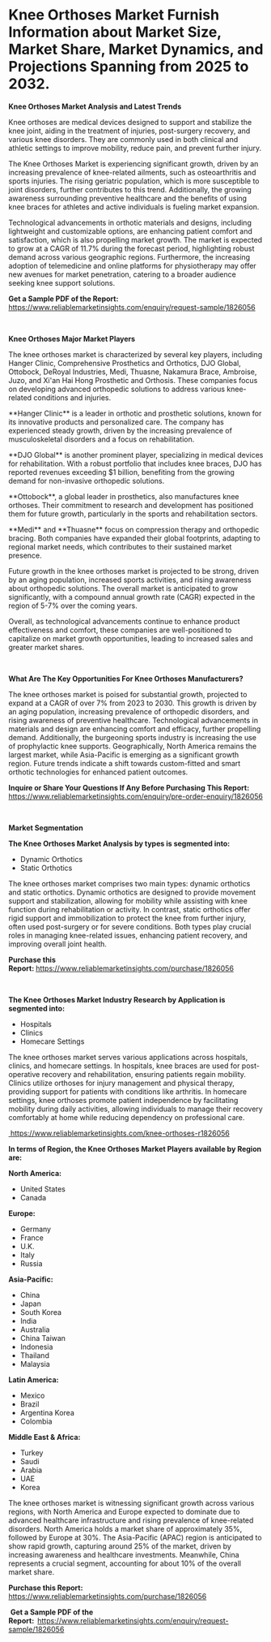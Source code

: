 <p><h1>Knee Orthoses Market Furnish Information about Market Size, Market Share, Market Dynamics, and Projections Spanning from 2025 to 2032.</h1></p><p><strong>Knee Orthoses Market Analysis and Latest Trends</strong></p>
<p><p>Knee orthoses are medical devices designed to support and stabilize the knee joint, aiding in the treatment of injuries, post-surgery recovery, and various knee disorders. They are commonly used in both clinical and athletic settings to improve mobility, reduce pain, and prevent further injury. </p><p>The Knee Orthoses Market is experiencing significant growth, driven by an increasing prevalence of knee-related ailments, such as osteoarthritis and sports injuries. The rising geriatric population, which is more susceptible to joint disorders, further contributes to this trend. Additionally, the growing awareness surrounding preventive healthcare and the benefits of using knee braces for athletes and active individuals is fueling market expansion.</p><p>Technological advancements in orthotic materials and designs, including lightweight and customizable options, are enhancing patient comfort and satisfaction, which is also propelling market growth. The market is expected to grow at a CAGR of 11.7% during the forecast period, highlighting robust demand across various geographic regions. Furthermore, the increasing adoption of telemedicine and online platforms for physiotherapy may offer new avenues for market penetration, catering to a broader audience seeking knee support solutions.</p></p>
<p><strong>Get a Sample PDF of the Report:&nbsp;</strong> <a href="https://www.reliablemarketinsights.com/enquiry/request-sample/1826056?utm_campaign=2934&utm_medium=2&utm_source=Github&utm_content=ia&utm_term=13042025&utm_id=knee-orthoses">https://www.reliablemarketinsights.com/enquiry/request-sample/1826056</a></p>
<p>&nbsp;</p>
<p><strong>Knee Orthoses Major Market Players</strong></p>
<p><p>The knee orthoses market is characterized by several key players, including Hanger Clinic, Comprehensive Prosthetics and Orthotics, DJO Global, Ottobock, DeRoyal Industries, Medi, Thuasne, Nakamura Brace, Ambroise, Juzo, and Xi'an Hai Hong Prosthetic and Orthosis. These companies focus on developing advanced orthopedic solutions to address various knee-related conditions and injuries.</p><p>**Hanger Clinic** is a leader in orthotic and prosthetic solutions, known for its innovative products and personalized care. The company has experienced steady growth, driven by the increasing prevalence of musculoskeletal disorders and a focus on rehabilitation. </p><p>**DJO Global** is another prominent player, specializing in medical devices for rehabilitation. With a robust portfolio that includes knee braces, DJO has reported revenues exceeding $1 billion, benefiting from the growing demand for non-invasive orthopedic solutions.</p><p>**Ottobock**, a global leader in prosthetics, also manufactures knee orthoses. Their commitment to research and development has positioned them for future growth, particularly in the sports and rehabilitation sectors.</p><p>**Medi** and **Thuasne** focus on compression therapy and orthopedic bracing. Both companies have expanded their global footprints, adapting to regional market needs, which contributes to their sustained market presence.</p><p>Future growth in the knee orthoses market is projected to be strong, driven by an aging population, increased sports activities, and rising awareness about orthopedic solutions. The overall market is anticipated to grow significantly, with a compound annual growth rate (CAGR) expected in the region of 5-7% over the coming years.</p><p>Overall, as technological advancements continue to enhance product effectiveness and comfort, these companies are well-positioned to capitalize on market growth opportunities, leading to increased sales and greater market shares.</p></p>
<p>&nbsp;</p>
<p><strong>What Are The Key Opportunities For Knee Orthoses Manufacturers?</strong></p>
<p><p>The knee orthoses market is poised for substantial growth, projected to expand at a CAGR of over 7% from 2023 to 2030. This growth is driven by an aging population, increasing prevalence of orthopedic disorders, and rising awareness of preventive healthcare. Technological advancements in materials and design are enhancing comfort and efficacy, further propelling demand. Additionally, the burgeoning sports industry is increasing the use of prophylactic knee supports. Geographically, North America remains the largest market, while Asia-Pacific is emerging as a significant growth region. Future trends indicate a shift towards custom-fitted and smart orthotic technologies for enhanced patient outcomes.</p></p>
<p><strong>Inquire or Share Your Questions If Any Before Purchasing This Report:</strong> <a href="https://www.reliablemarketinsights.com/enquiry/pre-order-enquiry/1826056?utm_campaign=2934&utm_medium=2&utm_source=Github&utm_content=ia&utm_term=13042025&utm_id=knee-orthoses">https://www.reliablemarketinsights.com/enquiry/pre-order-enquiry/1826056</a></p>
<p>&nbsp;</p>
<p><strong>Market Segmentation</strong></p>
<p><strong>The Knee Orthoses Market Analysis by types is segmented into:</strong></p>
<p><ul><li>Dynamic Orthotics</li><li>Static Orthotics</li></ul></p>
<p><p>The knee orthoses market comprises two main types: dynamic orthotics and static orthotics. Dynamic orthotics are designed to provide movement support and stabilization, allowing for mobility while assisting with knee function during rehabilitation or activity. In contrast, static orthotics offer rigid support and immobilization to protect the knee from further injury, often used post-surgery or for severe conditions. Both types play crucial roles in managing knee-related issues, enhancing patient recovery, and improving overall joint health.</p></p>
<p><strong>Purchase this Report:&nbsp;</strong><a href="https://www.reliablemarketinsights.com/purchase/1826056?utm_campaign=2934&utm_medium=2&utm_source=Github&utm_content=ia&utm_term=13042025&utm_id=knee-orthoses">https://www.reliablemarketinsights.com/purchase/1826056</a></p>
<p>&nbsp;</p>
<p><strong>The Knee Orthoses Market Industry Research by Application is segmented into:</strong></p>
<p><ul><li>Hospitals</li><li>Clinics</li><li>Homecare Settings</li></ul></p>
<p><p>The knee orthoses market serves various applications across hospitals, clinics, and homecare settings. In hospitals, knee braces are used for post-operative recovery and rehabilitation, ensuring patients regain mobility. Clinics utilize orthoses for injury management and physical therapy, providing support for patients with conditions like arthritis. In homecare settings, knee orthoses promote patient independence by facilitating mobility during daily activities, allowing individuals to manage their recovery comfortably at home while reducing dependency on professional care.</p></p>
<p><a href="https://www.reliablemarketinsights.com/knee-orthoses-r1826056?utm_campaign=2934&utm_medium=2&utm_source=Github&utm_content=ia&utm_term=13042025&utm_id=knee-orthoses">&nbsp;https://www.reliablemarketinsights.com/knee-orthoses-r1826056</a></p>
<p><strong>In terms of Region, the Knee Orthoses Market Players available by Region are:</strong></p>
<p>
    <p> <strong> North America: </strong>
        <ul>
            <li>United States</li>
            <li>Canada</li>
        </ul>
        </p> 
    <p> <strong> Europe: </strong>
        <ul>
            <li>Germany</li>
            <li>France</li>
            <li>U.K.</li>
            <li>Italy</li>
            <li>Russia</li>
        </ul>
        </p> 
    <p> <strong> Asia-Pacific: </strong>
        <ul>
            <li>China</li>
            <li>Japan</li>
            <li>South Korea</li>
            <li>India</li>
            <li>Australia</li>
            <li>China Taiwan</li>
            <li>Indonesia</li>
            <li>Thailand</li>
            <li>Malaysia</li>
        </ul>
        </p> 
    <p> <strong> Latin America: </strong>
        <ul>
            <li>Mexico</li>
            <li>Brazil</li>
            <li>Argentina Korea</li>
            <li>Colombia</li>
        </ul>
        </p> 
    <p> <strong> Middle East & Africa: </strong>
        <ul>
            <li>Turkey</li>
            <li>Saudi</li>
            <li>Arabia</li>
            <li>UAE</li>
            <li>Korea</li>
        </ul>
    </p>
    </p>
<p><p>The knee orthoses market is witnessing significant growth across various regions, with North America and Europe expected to dominate due to advanced healthcare infrastructure and rising prevalence of knee-related disorders. North America holds a market share of approximately 35%, followed by Europe at 30%. The Asia-Pacific (APAC) region is anticipated to show rapid growth, capturing around 25% of the market, driven by increasing awareness and healthcare investments. Meanwhile, China represents a crucial segment, accounting for about 10% of the overall market share.</p></p>
<p><strong>Purchase this Report: </strong><a href="https://www.reliablemarketinsights.com/purchase/1826056?utm_campaign=2934&utm_medium=2&utm_source=Github&utm_content=ia&utm_term=13042025&utm_id=knee-orthoses">https://www.reliablemarketinsights.com/purchase/1826056</a></p>
<p>&nbsp;<strong>Get a Sample PDF of the Report:&nbsp;&nbsp;</strong><a href="https://www.reliablemarketinsights.com/enquiry/request-sample/1826056?utm_campaign=2934&utm_medium=2&utm_source=Github&utm_content=ia&utm_term=13042025&utm_id=knee-orthoses">https://www.reliablemarketinsights.com/enquiry/request-sample/1826056</a></p>
<p><strong></strong></p>
<p><p></p><p></p><p></p></p>